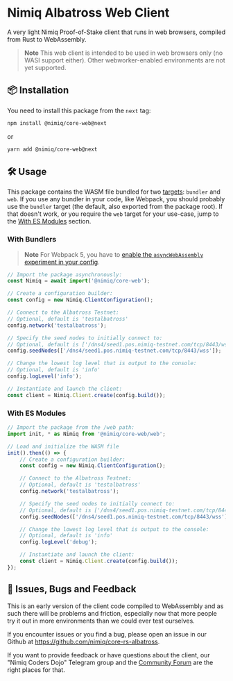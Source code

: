 # Nimiq Albatross Web Client

A very light Nimiq Proof-of-Stake client that runs in web browsers, compiled from Rust to WebAssembly.

> **Note**
> This web client is intended to be used in web browsers only (no WASI support either). Other webworker-enabled environments are not yet supported.

## 📦 Installation

You need to install this package from the `next` tag:

```sh
npm install @nimiq/core-web@next
```

or

```sh
yarn add @nimiq/core-web@next
```

## 🛠️ Usage

This package contains the WASM file bundled for two [targets](https://rustwasm.github.io/wasm-pack/book/commands/build.html#target): `bundler` and `web`. If you use any bundler in your code, like Webpack, you should probably use the `bundler` target (the default, also exported from the package root). If that doesn't work, or you require the `web` target for your use-case, jump to the [With ES Modules](#with-es-modules) section.

### With Bundlers

> **Note**
> For Webpack 5, you have to [enable the `asyncWebAssembly` experiment in your config](https://webpack.js.org/configuration/experiments/).

```js
// Import the package asynchronously:
const Nimiq = await import('@nimiq/core-web');

// Create a configuration builder:
const config = new Nimiq.ClientConfiguration();

// Connect to the Albatross Testnet:
// Optional, default is 'testalbatross'
config.network('testalbatross');

// Specify the seed nodes to initially connect to:
// Optional, default is ['/dns4/seed1.pos.nimiq-testnet.com/tcp/8443/wss']
config.seedNodes(['/dns4/seed1.pos.nimiq-testnet.com/tcp/8443/wss']);

// Change the lowest log level that is output to the console:
// Optional, default is 'info'
config.logLevel('info');

// Instantiate and launch the client:
const client = Nimiq.Client.create(config.build());
```

### With ES Modules

```js
// Import the package from the /web path:
import init, * as Nimiq from '@nimiq/core-web/web';

// Load and initialize the WASM file
init().then(() => {
    // Create a configuration builder:
    const config = new Nimiq.ClientConfiguration();

    // Connect to the Albatross Testnet:
    // Optional, default is 'testalbatross'
    config.network('testalbatross');

    // Specify the seed nodes to initially connect to:
    // Optional, default is ['/dns4/seed1.pos.nimiq-testnet.com/tcp/8443/wss']
    config.seedNodes(['/dns4/seed1.pos.nimiq-testnet.com/tcp/8443/wss']);

    // Change the lowest log level that is output to the console:
    // Optional, default is 'info'
    config.logLevel('debug');

    // Instantiate and launch the client:
    const client = Nimiq.Client.create(config.build());
});
```

## 🐛 Issues, Bugs and Feedback

This is an early version of the client code compiled to WebAssembly and as such there will be problems and friction, especially now that more people try it out in more environments than we could ever test ourselves.

If you encounter issues or you find a bug, please open an issue in our Github at https://github.com/nimiq/core-rs-albatross.

If you want to provide feedback or have questions about the client, our "Nimiq Coders Dojo" Telegram group and the [Community Forum](https://forum.nimiq.community/) are the right places for that.
